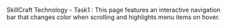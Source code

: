 SkillCraft Technology - Task1 : 
This page features an interactive navigation bar that changes color when scrolling and highlights menu items on hover.
